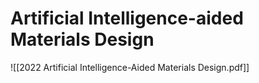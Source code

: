 
# Artificial Intelligence-aided Materials Design

![[2022 Artificial Intelligence-Aided Materials Design.pdf]]